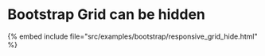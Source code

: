 # Bootstrap Grid can be hidden

{% embed include file="src/examples/bootstrap/responsive_grid_hide.html" %}


